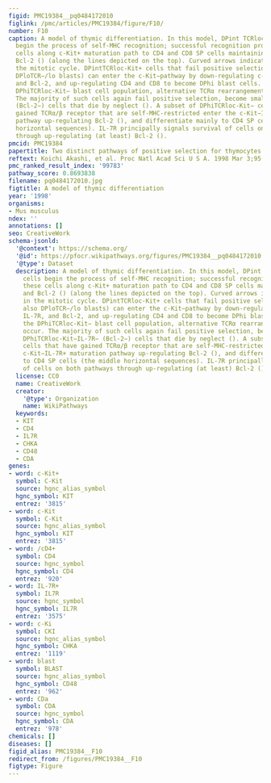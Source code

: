 ```yaml
---
figid: PMC19384__pq0484172010
figlink: /pmc/articles/PMC19384/figure/F10/
number: F10
caption: A model of thymic differentiation. In this model, DPint TCRloc-Kit+ cells
  begin the process of self-MHC recognition; successful recognition propels these
  cells along c-Kit+ maturation path to CD4 and CD8 SP cells maintaining IL-7R and
  Bcl-2 () (along the lines depicted on the top). Curved arrows indicate cells in
  the mitotic cycle. DPintTCRloc-Kit+ cells that fail positive selection (and also
  DPloTCR−/lo blasts) can enter the c-Kit−pathway by down-regulating c-Kit, IL-7R,
  and Bcl-2, and up-regulating CD4 and CD8 to become DPhi blast cells. Within the
  DPhiTCRloc-Kit− blast cell population, alternative TCRα rearrangement can occur.
  The majority of such cells again fail positive selection, become small DPhiTCRloc-Kit−IL-7R−
  (Bcl-2−) cells that die by neglect (). A subset of DPhiTCRloc-Kit− cells that have
  gained TCRα/β receptor that are self-MHC-restricted enter the c-Kit−IL-7R+ maturation
  pathway up-regulating Bcl-2 (), and differentiate mainly to CD4 SP cells (the middle
  horizontal sequences). IL-7R principally signals survival of cells on both pathways
  through up-regulating (at least) Bcl-2 ().
pmcid: PMC19384
papertitle: Two distinct pathways of positive selection for thymocytes.
reftext: Koichi Akashi, et al. Proc Natl Acad Sci U S A. 1998 Mar 3;95(5):2486-2491.
pmc_ranked_result_index: '99783'
pathway_score: 0.8693838
filename: pq0484172010.jpg
figtitle: A model of thymic differentiation
year: '1998'
organisms:
- Mus musculus
ndex: ''
annotations: []
seo: CreativeWork
schema-jsonld:
  '@context': https://schema.org/
  '@id': https://pfocr.wikipathways.org/figures/PMC19384__pq0484172010.html
  '@type': Dataset
  description: A model of thymic differentiation. In this model, DPint TCRloc-Kit+
    cells begin the process of self-MHC recognition; successful recognition propels
    these cells along c-Kit+ maturation path to CD4 and CD8 SP cells maintaining IL-7R
    and Bcl-2 () (along the lines depicted on the top). Curved arrows indicate cells
    in the mitotic cycle. DPintTCRloc-Kit+ cells that fail positive selection (and
    also DPloTCR−/lo blasts) can enter the c-Kit−pathway by down-regulating c-Kit,
    IL-7R, and Bcl-2, and up-regulating CD4 and CD8 to become DPhi blast cells. Within
    the DPhiTCRloc-Kit− blast cell population, alternative TCRα rearrangement can
    occur. The majority of such cells again fail positive selection, become small
    DPhiTCRloc-Kit−IL-7R− (Bcl-2−) cells that die by neglect (). A subset of DPhiTCRloc-Kit−
    cells that have gained TCRα/β receptor that are self-MHC-restricted enter the
    c-Kit−IL-7R+ maturation pathway up-regulating Bcl-2 (), and differentiate mainly
    to CD4 SP cells (the middle horizontal sequences). IL-7R principally signals survival
    of cells on both pathways through up-regulating (at least) Bcl-2 ().
  license: CC0
  name: CreativeWork
  creator:
    '@type': Organization
    name: WikiPathways
  keywords:
  - KIT
  - CD4
  - IL7R
  - CHKA
  - CD48
  - CDA
genes:
- word: c-Kit+
  symbol: C-Kit
  source: hgnc_alias_symbol
  hgnc_symbol: KIT
  entrez: '3815'
- word: c-Kit
  symbol: C-Kit
  source: hgnc_alias_symbol
  hgnc_symbol: KIT
  entrez: '3815'
- word: /cD4+
  symbol: CD4
  source: hgnc_symbol
  hgnc_symbol: CD4
  entrez: '920'
- word: IL-7R+
  symbol: IL7R
  source: hgnc_symbol
  hgnc_symbol: IL7R
  entrez: '3575'
- word: c-Ki
  symbol: CKI
  source: hgnc_alias_symbol
  hgnc_symbol: CHKA
  entrez: '1119'
- word: blast
  symbol: BLAST
  source: hgnc_alias_symbol
  hgnc_symbol: CD48
  entrez: '962'
- word: CDa
  symbol: CDA
  source: hgnc_symbol
  hgnc_symbol: CDA
  entrez: '978'
chemicals: []
diseases: []
figid_alias: PMC19384__F10
redirect_from: /figures/PMC19384__F10
figtype: Figure
---
```

